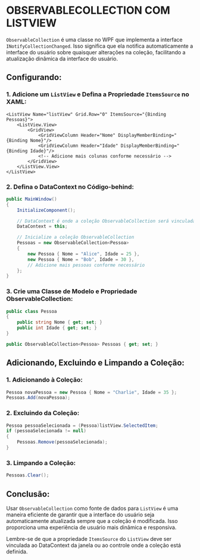 # OBSERVABLECOLLECTION COM LISTVIEW
`ObservableCollection` é uma classe no WPF que implementa a interface `INotifyCollectionChanged`. Isso significa que ela notifica automaticamente a interface do usuário sobre quaisquer alterações na coleção, facilitando a atualização dinâmica da interface do usuário.

## Configurando:
### 1. **Adicione um `ListView` e Defina a Propriedade `ItemsSource` no XAML:**
```xaml
<ListView Name="listView" Grid.Row="0" ItemsSource="{Binding Pessoas}">
    <ListView.View>
        <GridView>
            <GridViewColumn Header="Nome" DisplayMemberBinding="{Binding Nome}"/>
            <GridViewColumn Header="Idade" DisplayMemberBinding="{Binding Idade}"/>
            <!-- Adicione mais colunas conforme necessário -->
        </GridView>
    </ListView.View>
</ListView>
```

### 2. **Defina o DataContext no Código-behind:**
```csharp
public MainWindow()
{
    InitializeComponent();

    // DataContext é onde a coleção ObservableCollection será vinculada
    DataContext = this;

    // Inicialize a coleção ObservableCollection
    Pessoas = new ObservableCollection<Pessoa>
    {
        new Pessoa { Nome = "Alice", Idade = 25 },
        new Pessoa { Nome = "Bob", Idade = 30 },
        // Adicione mais pessoas conforme necessário
    };
}
```

### 3. **Crie uma Classe de Modelo e Propriedade ObservableCollection:**
```csharp
public class Pessoa
{
    public string Nome { get; set; }
    public int Idade { get; set; }
}

public ObservableCollection<Pessoa> Pessoas { get; set; }
```

## Adicionando, Excluindo e Limpando a Coleção:
### 1. **Adicionando à Coleção:**
```csharp
Pessoa novaPessoa = new Pessoa { Nome = "Charlie", Idade = 35 };
Pessoas.Add(novaPessoa);
```

### 2. **Excluindo da Coleção:**
```csharp
Pessoa pessoaSelecionada = (Pessoa)listView.SelectedItem;
if (pessoaSelecionada != null)
{
    Pessoas.Remove(pessoaSelecionada);
}
```

### 3. **Limpando a Coleção:**
```csharp
Pessoas.Clear();
```

## Conclusão:
Usar `ObservableCollection` como fonte de dados para `ListView` é uma maneira eficiente de garantir que a interface do usuário seja automaticamente atualizada sempre que a coleção é modificada. Isso proporciona uma experiência de usuário mais dinâmica e responsiva.

Lembre-se de que a propriedade `ItemsSource` do `ListView` deve ser vinculada ao DataContext da janela ou ao controle onde a coleção está definida.

